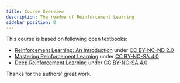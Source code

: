 ```yaml
---
title: Course Overview
description: The readme of Reinforcement Learning
sidebar_position: 0
---
```

This course is based on following open textbooks:

- [Reinforcement Learning: An Introduction](http://incompleteideas.net/sutton/book/the-book.html) under [CC BY-NC-ND 2.0](https://creativecommons.org/licenses/by-nc-nd/2.0/)
- [Mastering Reinforcement Learning](https://uq.pressbooks.pub/mastering-reinforcement-learning/) under [CC BY-NC-SA 4.0](https://creativecommons.org/licenses/by-nc-sa/4.0/)
- [Deep Reinforcement Learning](https://julien-vitay.net/deeprl/) under [CC BY-NC-SA 4.0](https://creativecommons.org/licenses/by-nc-sa/4.0/)

Thanks for the authors' great work.